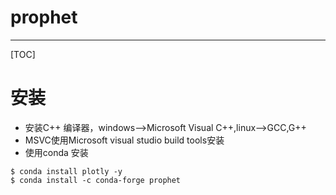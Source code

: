 # prophet
------
[TOC]
# 安装
+ 安装C++ 编译器，windows-->Microsoft Visual C++,linux-->GCC,G++
+ MSVC使用Microsoft visual studio build tools安装
+ 使用conda 安装
```
$ conda install plotly -y
$ conda install -c conda-forge prophet
```

